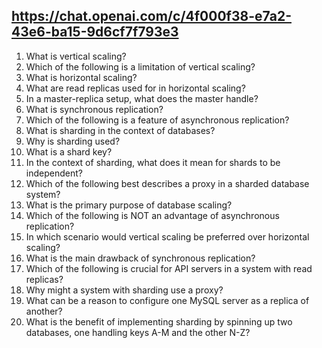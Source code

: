 ## https://chat.openai.com/c/4f000f38-e7a2-43e6-ba15-9d6cf7f793e3

1. What is vertical scaling?
2. Which of the following is a limitation of vertical scaling?
3. What is horizontal scaling?
4. What are read replicas used for in horizontal scaling?
5. In a master-replica setup, what does the master handle?
6. What is synchronous replication?
7. Which of the following is a feature of asynchronous replication?
8. What is sharding in the context of databases?
9. Why is sharding used?
10. What is a shard key?
11. In the context of sharding, what does it mean for shards to be independent?
12. Which of the following best describes a proxy in a sharded database system?
13. What is the primary purpose of database scaling?
14. Which of the following is NOT an advantage of asynchronous replication?
15. In which scenario would vertical scaling be preferred over horizontal scaling?
16. What is the main drawback of synchronous replication?
17. Which of the following is crucial for API servers in a system with read replicas?
18. Why might a system with sharding use a proxy?
19. What can be a reason to configure one MySQL server as a replica of another?
20. What is the benefit of implementing sharding by spinning up two databases, one handling keys A-M and the other N-Z?